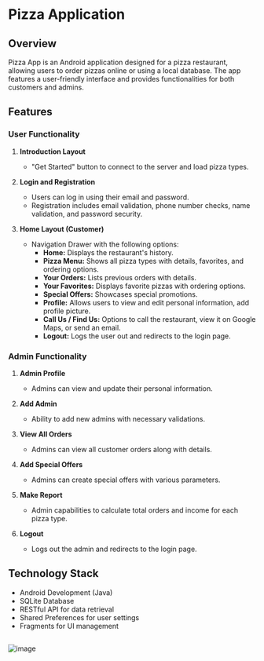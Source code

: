 # Pizza Application

## Overview

Pizza App is an Android application designed for a pizza restaurant, allowing users to order pizzas online or using a local database. The app features a user-friendly interface and provides functionalities for both customers and admins.

## Features

### User Functionality
1. **Introduction Layout**
   - "Get Started" button to connect to the server and load pizza types.

2. **Login and Registration**
   - Users can log in using their email and password.
   - Registration includes email validation, phone number checks, name validation, and password security.

3. **Home Layout (Customer)**
   - Navigation Drawer with the following options:
     - **Home:** Displays the restaurant's history.
     - **Pizza Menu:** Shows all pizza types with details, favorites, and ordering options.
     - **Your Orders:** Lists previous orders with details.
     - **Your Favorites:** Displays favorite pizzas with ordering options.
     - **Special Offers:** Showcases special promotions.
     - **Profile:** Allows users to view and edit personal information, add profile picture.
     - **Call Us / Find Us:** Options to call the restaurant, view it on Google Maps, or send an email.
     - **Logout:** Logs the user out and redirects to the login page.

### Admin Functionality
1. **Admin Profile**
   - Admins can view and update their personal information.

2. **Add Admin**
   - Ability to add new admins with necessary validations.

3. **View All Orders**
   - Admins can view all customer orders along with details.

4. **Add Special Offers**
   - Admins can create special offers with various parameters.

5. **Make Report**
   - Admin capabilities to calculate total orders and income for each pizza type.
     
6. **Logout**
   - Logs out the admin and redirects to the login page.

## Technology Stack
- Android Development (Java)
- SQLite Database
- RESTful API for data retrieval
- Shared Preferences for user settings
- Fragments for UI management
  
##

![image](https://github.com/user-attachments/assets/622c0c8d-c6a3-41b6-b43d-03368f4b1720)

